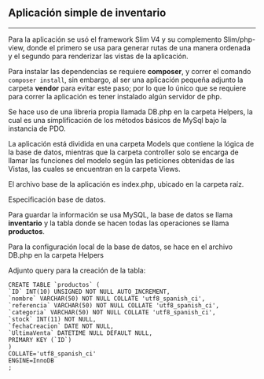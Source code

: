 ## Aplicación simple de inventario

---

Para la aplicación se usó el framework Slim V4 y su complemento Slim/php-view, donde el primero se usa para generar rutas de una manera ordenada y el segundo para renderizar las vistas de la aplicación.

Para instalar las dependencias se requiere **composer**, y correr el comando `composer install`, sin embargo, al ser una aplicación pequeña adjunto la carpeta **vendor** para evitar este paso; por lo que lo único que se requiere para correr la aplicación es tener instalado algún servidor de php.

Se hace uso de una libreria propia llamada DB.php en la carpeta Helpers, la cual es una simplificación de los métodos básicos de MySql bajo la instancia de PDO.

La aplicación está dividida en una carpeta Models que contiene la lógica de la base de datos, mientras que la carpeta controller solo se encarga de llamar las funciones del modelo según las peticiones obtenidas de las Vistas, las cuales se encuentran en la carpeta Views.

El archivo base de la aplicación es index.php, ubicado en la carpeta raíz.

Especificación base de datos.

Para guardar la información se usa MySQL, la base de datos se llama **inventario** y la tabla donde se hacen todas las operaciones se llama **productos**.

Para la configuración local de la base de datos, se hace en el archivo DB.php en la carpeta Helpers

Adjunto query para la creación de la tabla:
~~~mysql
CREATE TABLE `productos` (
`ID` INT(10) UNSIGNED NOT NULL AUTO_INCREMENT,
`nombre` VARCHAR(50) NOT NULL COLLATE 'utf8_spanish_ci',
`referencia` VARCHAR(50) NOT NULL COLLATE 'utf8_spanish_ci',
`categoria` VARCHAR(50) NOT NULL COLLATE 'utf8_spanish_ci',
`stock` INT(11) NOT NULL,
`fechaCreacion` DATE NOT NULL,
`UltimaVenta` DATETIME NULL DEFAULT NULL,
PRIMARY KEY (`ID`)
)
COLLATE='utf8_spanish_ci'
ENGINE=InnoDB
;
